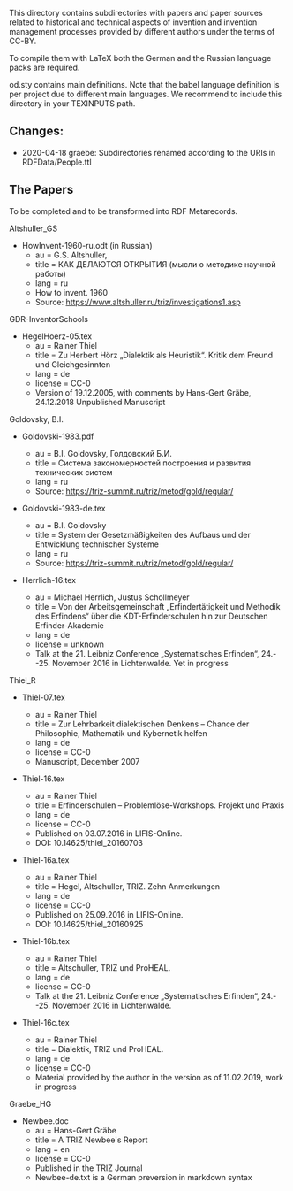 This directory contains subdirectories with papers and paper sources related
to historical and technical aspects of invention and invention management
processes provided by different authors under the terms of CC-BY.

To compile them with LaTeX both the German and the Russian language packs are
required.

od.sty contains main definitions. Note that the babel language definition is
per project due to different main languages.  We recommend to include this
directory in your TEXINPUTS path.

## Changes:

* 2020-04-18 graebe: Subdirectories renamed according to the URIs in
  RDFData/People.ttl

## The Papers

To be completed and to be transformed into RDF Metarecords.

Altshuller_GS
* HowInvent-1960-ru.odt (in Russian)
  * au = G.S. Altshuller, 
  * title = КАК ДЕЛАЮТСЯ ОТКРЫТИЯ (мысли о методике научной работы)
  * lang = ru
  * How to invent. 1960
  * Source: https://www.altshuller.ru/triz/investigations1.asp

GDR-InventorSchools
* HegelHoerz-05.tex
  * au = Rainer Thiel
  * title = Zu Herbert Hörz „Dialektik als Heuristik“. Kritik dem Freund und
    Gleichgesinnten
  * lang = de
  * license = CC-0
  * Version of 19.12.2005, with comments by Hans-Gert Gräbe, 24.12.2018
    Unpublished Manuscript

Goldovsky, B.I.
* Goldovski-1983.pdf
  * au = B.I. Goldovsky, Голдовский Б.И.
  * title = Система закономерностей построения и развития технических систем
  * lang = ru
  * Source: https://triz-summit.ru/triz/metod/gold/regular/
* Goldovski-1983-de.tex
  * au = B.I. Goldovsky
  * title = System der Gesetzmäßigkeiten des Aufbaus und der Entwicklung technischer Systeme 
  * lang = ru
  * Source: https://triz-summit.ru/triz/metod/gold/regular/

* Herrlich-16.tex
  * au = Michael Herrlich, Justus Schollmeyer
  * title = Von der Arbeitsgemeinschaft „Erfindertätigkeit und Methodik des
    Erfindens“ über die KDT-Erfinderschulen hin zur Deutschen
    Erfinder-Akademie
  * lang = de
  * license = unknown
  * Talk at the 21. Leibniz Conference „Systematisches Erfinden“,
    24.--25. November 2016 in Lichtenwalde.  Yet in progress

Thiel_R

* Thiel-07.tex
  * au = Rainer Thiel
  * title = Zur Lehrbarkeit dialektischen Denkens – Chance der Philosophie,
    Mathematik und Kybernetik helfen 
  * lang = de
  * license = CC-0
  * Manuscript, December 2007

* Thiel-16.tex
  * au = Rainer Thiel
  * title = Erfinderschulen – Problemlöse-Workshops. Projekt und Praxis
  * lang = de
  * license = CC-0
  * Published on 03.07.2016 in LIFIS-Online.
  * DOI: 10.14625/thiel_20160703

* Thiel-16a.tex
  * au = Rainer Thiel
  * title = Hegel, Altschuller, TRIZ. Zehn Anmerkungen
  * lang = de
  * license = CC-0
  * Published on 25.09.2016 in LIFIS-Online.
  * DOI: 10.14625/thiel_20160925

* Thiel-16b.tex
  * au = Rainer Thiel
  * title = Altschuller, TRIZ und ProHEAL. 
  * lang = de
  * license = CC-0
  * Talk at the 21. Leibniz Conference „Systematisches Erfinden“,
    24.--25. November 2016 in Lichtenwalde.

* Thiel-16c.tex
  * au = Rainer Thiel
  * title = Dialektik, TRIZ und ProHEAL. 
  * lang = de  
  * license = CC-0
  * Material provided by the author in the version as of 11.02.2019, work in
    progress

Graebe_HG
* Newbee.doc
  * au = Hans-Gert Gräbe
  * title = A TRIZ Newbee's Report
  * lang = en
  * license = CC-0
  * Published in the TRIZ Journal
  * Newbee-de.txt is a German preversion in markdown syntax

